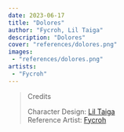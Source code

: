 ```yaml
---
date: 2023-06-17
title: "Dolores"
author: "Fycroh, Lil Taiga"
description: "Dolores"
cover: "references/dolores.png"
images:
 - "references/dolores.png"
artists:
 - "Fycroh"
---
```

>Credits
>
>Character Design: [Lil Taiga](https://twitter.com/liltaiga4)  
>Reference Artist: [Fycroh](https://twitter.com/fycroh)  
